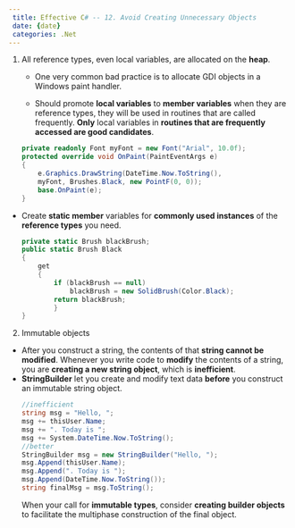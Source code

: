 ```yaml
---
 title: Effective C# -- 12. Avoid Creating Unnecessary Objects
 date: {date}
 categories: .Net
---
```


1. All reference types, even local variables, are allocated on the __heap__.
    * One very common bad practice is to allocate GDI objects in a Windows paint handler.

    * Should promote __local variables__ to __member variables__ when they are reference types, they will be used in routines that are called frequently. __Only__ local variables in __routines that are frequently accessed are good candidates__.
    <!--more-->
    ```cs
    private readonly Font myFont = new Font("Arial", 10.0f);
    protected override void OnPaint(PaintEventArgs e)
    {
        e.Graphics.DrawString(DateTime.Now.ToString(),
        myFont, Brushes.Black, new PointF(0, 0));
        base.OnPaint(e);
    }
    ```
  * Create __static member__ variables for __commonly used instances__ of the __reference types__ you need.  
    ```cs
    private static Brush blackBrush;
    public static Brush Black
    {
        get
        {
            if (blackBrush == null)
                blackBrush = new SolidBrush(Color.Black);
            return blackBrush;
            } 
    }
    ```

2. Immutable objects
  * After you construct a string, the contents of that __string cannot be modified__. Whenever you write code to __modify__ the contents of a string, you are __creating a new string object__, which is __inefficient__.
  * __StringBuilder__ let you create and modify text data __before__ you construct an immutable string object.  
    ```cs
    //inefficient
    string msg = "Hello, ";
    msg += thisUser.Name;
    msg += ". Today is ";
    msg += System.DateTime.Now.ToString();
    //better
    StringBuilder msg = new StringBuilder("Hello, ");
    msg.Append(thisUser.Name);
    msg.Append(". Today is ");
    msg.Append(DateTime.Now.ToString());
    string finalMsg = msg.ToString();
    ```
    When your call for __immutable types__, consider __creating builder objects__ to facilitate the multiphase construction of the final object.